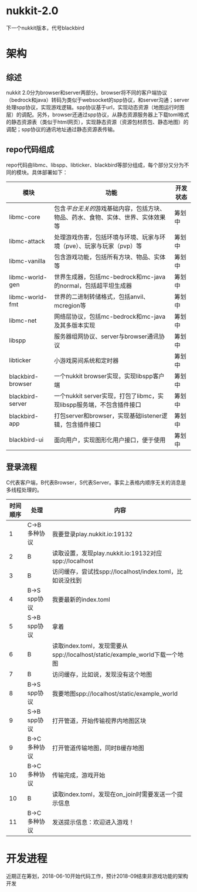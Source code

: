 # nukkit-2.0
下一个nukkit版本，代号blackbird

# 架构
## 综述
nukkit 2.0分为browser和server两部分。browser将不同的客户端协议（bedrock和java）转码为类似于websocket的spp协议，和server沟通；server处理spp协议，实现游戏逻辑。spp协议基于url，实现动态资源（地图运行时图层）的调配。另外，browser还通过spp协议，从静态资源服务器上下载toml格式的静态资源表（类似于html网页），实现静态资源（资源包材质包、静态地图）的调配；spp协议的通讯地址通过静态资源表传输。

## repo代码组成
repo代码由libmc、libspp、libticker、blackbird等部分组成，每个部分又分为不同的模块。具体部署如下：

| 模块 | 功能 | 开发状态 |
|------|------|----------|
| libmc-core | 包含*平台无关的*游戏基础内容，包括方块、物品、药水、食物、实体、世界、实体效果等 | 筹划中 |
| libmc-attack | 处理游戏伤害，包括环境与环境、玩家与环境（pve）、玩家与玩家（pvp）等 | 筹划中 |
| libmc-vanilla | 包含游戏功能，包括所有方块、物品、实体等 | 筹划中 |
| libmc-world-gen | 世界生成器，包括mc-bedrock和mc-java的normal，包括超平坦生成器 | 筹划中 |
| libmc-world-fmt | 世界的二进制转储格式，包括anvil、mcregion等 | 筹划中 |
| libmc-net | 网络层协议，包括mc-bedrock和mc-java及其多版本实现 | 筹划中 | 
| libspp | 服务器组网协议、server与browser通讯协议 | 筹划中 |
| libticker | 小游戏房间系统和定时器 | 筹划中 |
| blackbird-browser | 一个nukkit browser实现，实现libspp客户端 | 筹划中 |
| blackbird-server | 一个nukkit server实现，打包了libmc，实现libspp服务端，不包含插件接口 | 筹划中 |
| blackbird-app | 打包server和browser，实现基础listener逻辑，包含插件接口 | 筹划中 |
| blackbird-ui | 面向用户，实现图形化用户接口，便于使用 | 筹划中 |

## 登录流程
C代表客户端，B代表Browser，S代表Server。事实上表格内顺序无关的消息是多线程处理的。

| 时间顺序 | 处理 | 内容 |
|------|--|------|
| 1 | C->B 多种协议 | 我要登录play.nukkit.io:19132 |
| 2 | B | 读取设置，发现play.nukkit.io:19132对应spp://localhost |
| 3 | B | 访问缓存，尝试找spp://localhost/index.toml，比如说没找到 |
| 4 | B->S spp协议 | 我要最新的index.toml |
| 5 | S->B spp协议 | 拿着 |
| 6 | B | 读取index.toml，发现需要从spp://localhost/static/example_world下载一个地图 |
| 7 | B | 访问缓存，比如说，发现没有这个地图 |
| 8 | B->S spp协议 | 我要地图spp://localhost/static/example_world |
| 9 | S->B spp协议 | 打开管道，开始传输视界内地图区块 |
| 9 | B->C 多种协议 | 打开管道传输地图，同时B缓存地图 |
| 10 | B->C 多种协议 | 传输完成，游戏开始 |
| 10 | B | 读取index.toml，发现在on_join时需要发送一个提示信息 |
| 11 | B->C 多种协议 | 发送提示信息：欢迎进入游戏！|

# 开发进程
近期正在筹划，2018-06-10开始代码工作，预计2018-09结束非游戏功能的架构开发
